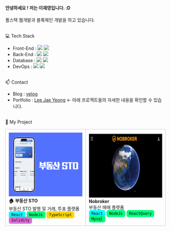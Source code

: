 #### 안녕하세요 ! 저는 이재영입니다. :D
풀스택 웹개발과 블록체인 개발을 하고 있습니다.
<br><br>

💻 Tech Stack

- Front-End : <img src="https://img.shields.io/badge/react-61DAFB?style=for-the-badge&logo=react&logoColor=black"> <img src="https://img.shields.io/badge/flutter-02569B?style=for-the-badge&logo=flutter&logoColor=black">
- Back-End  : <img src="https://img.shields.io/badge/node.js-339933?style=for-the-badge&logo=Node.js&logoColor=white"> <img src="https://img.shields.io/badge/python-3776AB?style=for-the-badge&logo=python&logoColor=white">
- Database : <img src="https://img.shields.io/badge/postgresql-4169E1?style=for-the-badge&logo=postgresql&logoColor=white"> <img src="https://img.shields.io/badge/mysql-4479A1?style=for-the-badge&logo=mysql&logoColor=white">
- DevOps : <img src="https://img.shields.io/badge/amazonec2-FF9900?style=for-the-badge&logo=amazonec2&logoColor=white"> <img src="https://img.shields.io/badge/amazons3-569A31?style=for-the-badge&logo=amazons3&logoColor=white">
<br><br>

📫 Contact
- Blog : [velog](https://velog.io/@ijy1995/posts)
- Portfolio : [Lee Jae Yeong](https://zam0ng.github.io/portfolio/) <- 아래 프로젝트들의 자세한 내용을 확인할 수 있습니다.
<br><br>

📁 My Project

<table>
  <tr>
    <td align="left" style="border:1px solid #ccc; border-radius:10px; padding:10px; width:250px;">
      <a href="https://github.com/zam0ng/Real_estate_STO_project" target="_blank" style="text-decoration:none; color:inherit;">
      <img src="./sto_banner.png" width="300" height="200"><br>
      </a>
      <strong>🏠 부동산 STO </strong><br>
      <span>부동산 STO 발행 및 거래, 투표 플랫폼</span><br>
      <code style="background:#00FFFF; color:#000; padding:4px 8px; border-radius:6px;">React</code>
      <code style="background:#00FF7F; color:#000; padding:4px 8px; border-radius:6px;">NodeJs</code>
      <code style="background:#FFD700; color:#000; padding:4px 8px; border-radius:6px;">TypeScript</code>
      <code style="background:#DA70D6; color:#000; padding:4px 8px; border-radius:6px;">Solidity</code><br>
    </td>
    <td align="left" style="border:1px solid #ccc; border-radius:10px; padding:10px; width:250px;">
      <a href="https://github.com/zam0ng/React_Project_NoBroker" target="_blank" style="text-decoration:none; color:inherit;">
      <img src="./nobroker.png" width="300" height="200"><br>
      </a>
      <strong>Nobroker</strong><br>
      <span>부동산 매매 플랫폼</span><br>
      <code style="background:#00FFFF; color:#000; padding:4px 8px; border-radius:6px;">React</code>
      <code style="background:#00FF7F; color:#000; padding:4px 8px; border-radius:6px;">NodeJs</code>
      <code style="background:#00FF7F; color:#000; padding:4px 8px; border-radius:6px;">ReactQuery</code>
      <code style="background:#00FF7F; color:#000; padding:4px 8px; border-radius:6px;">Mysql</code>
    </td>
  </tr>
</table>


<!--
**zam0ng/zam0ng** is a ✨ _special_ ✨ repository because its `README.md` (this file) appears on your GitHub profile.

Here are some ideas to get you started:
 
- 🔭 I’m currently working on ...
- 🌱 I’m currently learning ...
- 👯 I’m looking to collaborate on ...
- 🤔 I’m looking for help with ...
- 💬 Ask me about ...
- 📫 How to reach me: ...
- 😄 Pronouns: ...
- ⚡ Fun fact: ...
-->
